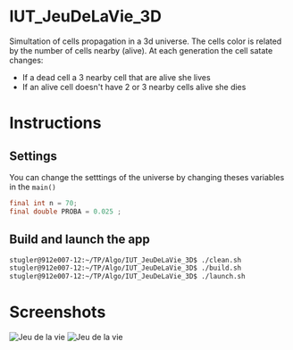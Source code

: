 # IUT_JeuDeLaVie_3D
Simultation of cells propagation in a 3d universe. The cells color is related by the number of cells nearby (alive).
At each generation the cell satate changes:
 - If a dead cell a 3 nearby cell that are alive she lives
 - If an alive cell doesn't have 2 or 3 nearby cells alive she dies

# Instructions

## Settings
You can change the setttings of the universe by changing theses variables in the `main()` 
```java
final int n = 70;
final double PROBA = 0.025 ;
```

## Build and launch the app
```bash
stugler@912e007-12:~/TP/Algo/IUT_JeuDeLaVie_3D$ ./clean.sh 
stugler@912e007-12:~/TP/Algo/IUT_JeuDeLaVie_3D$ ./build.sh 
stugler@912e007-12:~/TP/Algo/IUT_JeuDeLaVie_3D$ ./launch.sh 
```

# Screenshots

![Jeu de la vie](https://i.ibb.co/5YjMy3J/image0.png)
![Jeu de la vie](https://i.ibb.co/svLwzXc/image1.png)